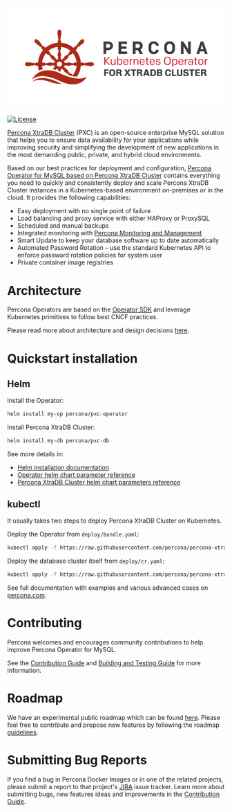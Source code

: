 ![Percona Operator for MySQL based on Percona XtraDB Cluster](operator.png)

[![License](https://img.shields.io/badge/License-Apache%202.0-blue.svg)](https://opensource.org/licenses/Apache-2.0)

[Percona XtraDB Cluster](https://www.percona.com/software/mysql-database/percona-xtradb-cluster) (PXC) is an open-source enterprise MySQL solution that helps you to ensure data availability for your applications while improving security and simplifying the development of new applications in the most demanding public, private, and hybrid cloud environments.

Based on our best practices for deployment and configuration, [Percona Operator for MySQL based on Percona XtraDB Cluster](https://www.percona.com/doc/kubernetes-operator-for-pxc/index.html) contains everything you need to quickly and consistently deploy and scale Percona XtraDB Cluster instances in a Kubernetes-based environment on-premises or in the cloud. It provides the following capabilities:

* Easy deployment with no single point of failure
* Load balancing and proxy service with either HAProxy or ProxySQL
* Scheduled and manual backups
* Integrated monitoring with [Percona Monitoring and Management](https://www.percona.com/software/database-tools/percona-monitoring-and-management)
* Smart Update to keep your database software up to date automatically
* Automated Password Rotation – use the standard Kubernetes API to enforce password rotation policies for system user
* Private container image registries

# Architecture

Percona Operators are based on the [Operator SDK](https://github.com/operator-framework/operator-sdk) and leverage Kubernetes primitives to follow best CNCF practices. 

Please read more about architecture and design decisions [here](https://www.percona.com/doc/kubernetes-operator-for-pxc/architecture.html).

# Quickstart installation

## Helm

Install the Operator:

```sh
helm install my-op percona/pxc-operator
```

Install Percona XtraDB Cluster:
```sh
helm install my-db percona/pxc-db
```

See more details in:
- [Helm installation documentation](https://www.percona.com/doc/kubernetes-operator-for-pxc/helm.html)
- [Operator helm chart parameter reference](https://github.com/percona/percona-helm-charts/tree/main/charts/pxc-operator)
- [Percona XtraDB Cluster helm chart parameters reference](https://github.com/percona/percona-helm-charts/tree/main/charts/pxc-db)


## kubectl

It usually takes two steps to deploy Percona XtraDB Cluster on Kubernetes.

Deploy the Operator from `deploy/bundle.yaml`:

```sh
kubectl apply -f https://raw.githubusercontent.com/percona/percona-xtradb-cluster-operator/main/deploy/bundle.yaml
```

Deploy the database cluster itself from `deploy/cr.yaml`:

```sh
kubectl apply -f https://raw.githubusercontent.com/percona/percona-xtradb-cluster-operator/main/deploy/cr.yaml

```

See full documentation with examples and various advanced cases on [percona.com](https://www.percona.com/doc/kubernetes-operator-for-pxc/index.html).

# Contributing

Percona welcomes and encourages community contributions to help improve Percona Operator for MySQL.

See the [Contribution Guide](CONTRIBUTING.md) and [Building and Testing Guide](e2e-tests/README.md) for more information.

# Roadmap

We have an experimental public roadmap which can be found [here](https://github.com/percona/roadmap/projects/1). Please feel free to contribute and propose new features by following the roadmap [guidelines](https://github.com/percona/roadmap).
 
# Submitting Bug Reports

If you find a bug in Percona Docker Images or in one of the related projects, please submit a report to that project's [JIRA](https://jira.percona.com/browse/K8SPXC) issue tracker. Learn more about submitting bugs, new features ideas and improvements in the [Contribution Guide](CONTRIBUTING.md).

